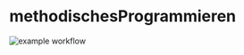 # methodischesProgrammieren
![example workflow](https://github.com/Tristan-H11/methodischesProgrammieren/blob/master/.github/workflows/scala.yml/badge.svg)

